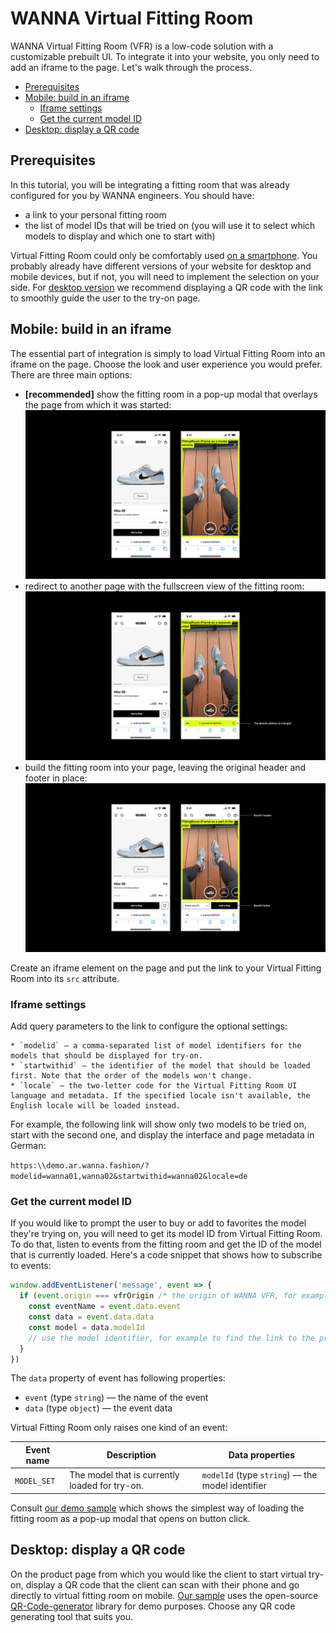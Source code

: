 # WANNA Virtual Fitting Room

WANNA Virtual Fitting Room (VFR) is a low-code solution with a customizable prebuilt UI. To integrate it into your website, you only need to add an iframe to the page. Let's walk through the process.

<!-- TOC -->
- [Prerequisites](#prerequisites)
- [Mobile: build in an iframe](#mobile-build-in-an-iframe)
	- [Iframe settings](#iframe-settings)
	- [Get the current model ID](#get-the-current-model-id)
- [Desktop: display a QR code](#desktop-display-a-qr-code)
<!-- /TOC -->

## Prerequisites

In this tutorial, you will be integrating a fitting room that was already configured for you by WANNA engineers. You should have:

* a link to your personal fitting room
* the list of model IDs that will be tried on (you will use it to select which models to display and which one to start with)

Virtual Fitting Room could only be comfortably used [on a smartphone](#mobile-build-in-an-iframe). You probably already have different versions of your website for desktop and mobile devices, but if not, you will need to implement the selection on your side. For [desktop version](#desktop-display-a-qr-code) we recommend displaying a QR code with the link to smoothly guide the user to the try-on page.

## Mobile: build in an iframe

The essential part of integration is simply to load Virtual Fitting Room into an iframe on the page. Choose the look and user experience you would prefer. There are three main options:

* **[recommended]** show the fitting room in a pop-up modal that overlays the page from which it was started: </br> ![Virtual Fitting Room loaded as a modal](images/integration_modal_popup.png)
* redirect to another page with the fullscreen view of the fitting room: </br> ![Virtual Fitting Room fullscreen view](images/integration_fullscreen.png)
* build the fitting room into your page, leaving the original header and footer in place: </br> ![Virtual Fitting Room built into the source page](images/integration_partscreen.png)

<!--
**Note:** As the fitting room is hosted on WANNA servers, you will need to disable same-origin policy on the page where you're loading the fitting room, so that it can be displayed correctly. For security reasons, disable the policy only on the one page you are using for the fitting room.
-->

Create an iframe element on the page and put the link to your Virtual Fitting Room into its `src` attribute.

### Iframe settings

Add query parameters to the link to configure the optional settings:

	* `modelid` — a comma-separated list of model identifiers for the models that should be displayed for try-on.
	* `startwithid` — the identifier of the model that should be loaded first. Note that the order of the models won't change.
	* `locale` — the two-letter code for the Virtual Fitting Room UI language and metadata. If the specified locale isn't available, the English locale will be loaded instead.

For example, the following link will show only two models to be tried on, start with the second one, and display the interface and page metadata in German: 

`https:\\demo.ar.wanna.fashion/?modelid=wanna01,wanna02&startwithid=wanna02&locale=de`

### Get the current model ID

If you would like to prompt the user to buy or add to favorites the model they're trying on, you will need to get its model ID from Virtual Fitting Room. To do that, listen to events from the fitting room and get the ID of the model that is currently loaded. Here's a code snippet that shows how to subscribe to events:

```javascript
window.addEventListener('message', event => {
  if (event.origin === vfrOrigin /* the origin of WANNA VFR, for example https://demo.ar.wanna.fashion */) {
    const eventName = event.data.event
    const data = event.data.data
	const model = data.modelId
    // use the model identifier, for example to find the link to the product page
  }
})
```

The `data` property of event has following properties:

- `event` (type `string`) — the name of the event
- `data` (type `object`) — the event data

Virtual Fitting Room only raises one kind of an event:

| Event name    | Description                                    | Data properties                                  |
|---------------|------------------------------------------------|--------------------------------------------------|
| `MODEL_SET`   | The model that is currently loaded for try-on. | `modelId` (type `string`) — the model identifier |


Consult [our demo sample](samples/iframe_mobile.html) which shows the simplest way of loading the fitting room as a pop-up modal that opens on button click.

## Desktop: display a QR code

On the product page from which you would like the client to start virtual try-on, display a QR code that the client can scan with their phone and go directly to virtual fitting room on mobile. [Our sample](samples/desktop.html) uses the open-source [QR-Code-generator](https://github.com/nayuki/QR-Code-generator) library for demo purposes. Choose any QR code generating tool that suits you.